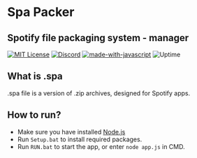 # Spa Packer
## Spotify file packaging system - manager

[![MIT License](https://img.shields.io/badge/License-MIT-green.svg)](https://choosealicense.com/licenses/mit/)
[![Discord](https://img.shields.io/discord/1007627211039318016.svg?label=&logo=discord&logoColor=ffffff&color=7389D8&labelColor=6A7EC2)](https://discord.gg/AD3BgmdWxm)
[![made-with-javascript](https://img.shields.io/badge/Made%20with-JavaScript-1f425f.svg)](https://www.javascript.com)
![Uptime](https://img.shields.io/endpoint?url=https%3A%2F%2Fraw.githubusercontent.com%2Fupptime%2Fupptime%2Fmaster%2Fapi%2Fgoogle%2Fuptime.json)

## What is .spa
.spa file is a version of .zip archives, designed for Spotify apps.

## How to run?
- Make sure you have installed [Node.js](https://nodejs.org/)
- Run `Setup.bat` to install required packages.
- Run `RUN.bat` to start the app, or enter `node app.js` in CMD.